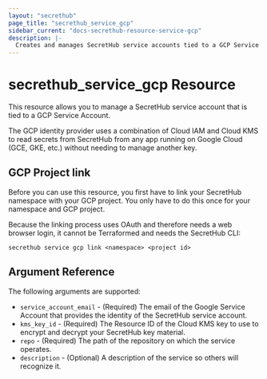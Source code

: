 ```yaml
---
layout: "secrethub"
page_title: "secrethub_service_gcp"
sidebar_current: "docs-secrethub-resource-service-gcp"
description: |-
  Creates and manages SecretHub service accounts tied to a GCP Service Account.
---
```


# secrethub_service_gcp Resource

This resource allows you to manage a SecretHub service account that is tied to a GCP Service Account.

The GCP identity provider uses a combination of Cloud IAM and Cloud KMS to read secrets from SecretHub from any app running on Google Cloud (GCE, GKE, etc.) without needing to manage another key.

## GCP Project link

Before you can use this resource, you first have to link your SecretHub namespace with your GCP project.
You only have to do this once for your namespace and GCP project.

Because the linking process uses OAuth and therefore needs a web browser login, it cannot be Terraformed and needs the SecretHub CLI:

```
secrethub service gcp link <namespace> <project id>
```

## Argument Reference

The following arguments are supported:

* `service_account_email` - (Required) The email of the Google Service Account that provides the identity of the SecretHub service account.
* `kms_key_id` - (Required) The Resource ID of the Cloud KMS key to use to encrypt and decrypt your SecretHub key material.
* `repo` - (Required) The path of the repository on which the service operates.
* `description` - (Optional) A description of the service so others will recognize it.
